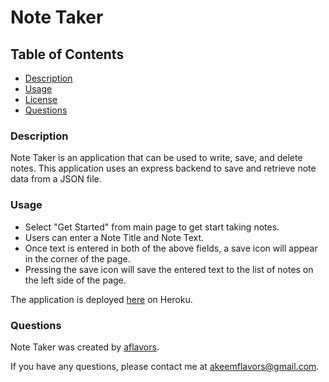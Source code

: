 # Note Taker

## Table of Contents
- [Description](#Description)
- [Usage](#Usage)
- [License](#License)
- [Questions](#Questions)

### Description

Note Taker is an application that can be used to write, save, and delete notes. This application uses an express backend to save and retrieve note data from a JSON file.


### Usage

- Select "Get Started" from main page to get start taking notes.
- Users can enter a Note Title and Note Text.
- Once text is entered in both of the above fields, a save icon will appear in the corner of the page.
- Pressing the save icon will save the entered text to the list of notes on the left side of the page.

The application is deployed [here](https://abracadabrant-bastille-93448.herokuapp.com/) on Heroku.


### Questions

Note Taker was created by [aflavors](https://github.com/aflavors).

If you have any questions, please contact me at akeemflavors@gmail.com. 
